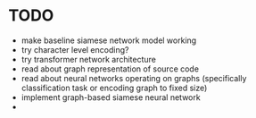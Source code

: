 # TODO

* make baseline siamese network model working
* try character level encoding?
* try transformer network architecture
* read about graph representation of source code
* read about neural networks operating on graphs (specifically classification task or encoding graph to fixed size)
* implement graph-based siamese neural network
* 